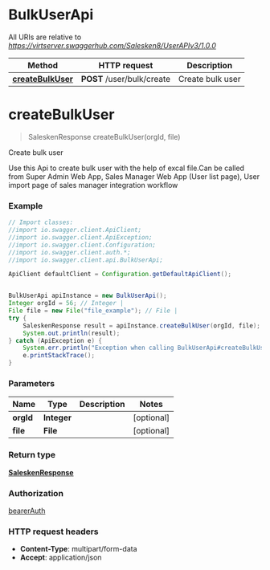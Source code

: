 # BulkUserApi

All URIs are relative to *https://virtserver.swaggerhub.com/Salesken8/UserAPIv3/1.0.0*

Method | HTTP request | Description
------------- | ------------- | -------------
[**createBulkUser**](BulkUserApi.md#createBulkUser) | **POST** /user/bulk/create | Create bulk user

<a name="createBulkUser"></a>
# **createBulkUser**
> SaleskenResponse createBulkUser(orgId, file)

Create bulk user

Use this Api to create bulk user with the help of excal file.Can be called from Super Admin Web App, Sales Manager Web App (User list page), User import page of sales manager integration workflow

### Example
```java
// Import classes:
//import io.swagger.client.ApiClient;
//import io.swagger.client.ApiException;
//import io.swagger.client.Configuration;
//import io.swagger.client.auth.*;
//import io.swagger.client.api.BulkUserApi;

ApiClient defaultClient = Configuration.getDefaultApiClient();


BulkUserApi apiInstance = new BulkUserApi();
Integer orgId = 56; // Integer | 
File file = new File("file_example"); // File | 
try {
    SaleskenResponse result = apiInstance.createBulkUser(orgId, file);
    System.out.println(result);
} catch (ApiException e) {
    System.err.println("Exception when calling BulkUserApi#createBulkUser");
    e.printStackTrace();
}
```

### Parameters

Name | Type | Description  | Notes
------------- | ------------- | ------------- | -------------
 **orgId** | **Integer**|  | [optional]
 **file** | **File**|  | [optional]

### Return type

[**SaleskenResponse**](SaleskenResponse.md)

### Authorization

[bearerAuth](../README.md#bearerAuth)

### HTTP request headers

 - **Content-Type**: multipart/form-data
 - **Accept**: application/json


